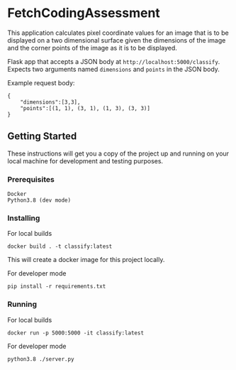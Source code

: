 # FetchCodingAssessment

This application calculates pixel coordinate values for an image that is to be displayed on a two dimensional surface given the dimensions of the image and the corner points of the image as it is to be displayed.

Flask app that accepts a JSON body at `http://localhost:5000/classify`. Expects two arguments named `dimensions` and `points` in the JSON body. 

Example request body:

```
{
    "dimensions":[3,3],
    "points":[(1, 1), (3, 1), (1, 3), (3, 3)]
}
```

## Getting Started

These instructions will get you a copy of the project up and running on your local machine for development and testing purposes.

### Prerequisites

```
Docker
Python3.8 (dev mode)
```

### Installing

For local builds

```
docker build . -t classify:latest
```

This will create a docker image for this project locally.


For developer mode

```
pip install -r requirements.txt
```

### Running

For local builds

```
docker run -p 5000:5000 -it classify:latest
```

For developer mode
```
python3.8 ./server.py
```
